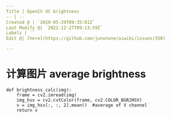 ```yaml
---
Title | OpenCV UC brightness
-- | --
Created @ | `2019-05-29T09:35:01Z`
Last Modify @| `2022-12-27T09:13:59Z`
Labels | ``
Edit @| [here](https://github.com/junxnone/aiwiki/issues/350)

---
```

# 计算图片 average brightness

```
def brightness_calc(img):
    frame = cv2.imread(img)
    img_hsv = cv2.cvtColor(frame, cv2.COLOR_BGR2HSV)
    v = img_hsv[:, :, 2].mean()  #average of V channel
    return v
```
